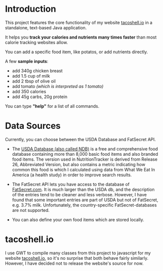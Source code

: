 # Introduction

This project features the core functionality of my website [tacoshell.io](http://nutrition-tracker.appspot.com) in a standalone, text-based Java application.

It helps you <b>track your calories and nutrients many times faster</b> than most calorie tracking websites allow.

You can add a specific food item, like potatos, or add nutrients directly.

A few <b>sample inputs</b>:

* add 340g chicken breast <br/>
* add 1.5 cup of milk <br/>
* add 2 tbsp of olive oil <br/>
* add tomato <i>(which is interpreted as 1 tomato)</i> <br/>
* add 350 calories <br/>
* add 45g carbs, 20g protein <br/>


You can type <b>"help"</b> for a list of all commands.

# Data Sources

Currently, you can choose between the USDA Database and FatSecret API.

* The [USDA Database (also called NDB)](http://ndb.nal.usda.gov/)  is a free and comprehensive food database containing more than 8,000 basic food 
items and also branded food items. The version used in NutritionTracker is derived from Release 26, Abbreviated Version, 
but also contains a metric indicating how common this food is which I calculated using data from What We Eat In America (a health study)
in order to improve search results. 

* The FatSecret API lets you have access to the database of [FatSecret.com](https://www.fatsecret.com). It is much larger than the USDA db, and 
the description of the entries tend to be cleaner and less verbose. However, I have found that some important entries are part of USDA but not of FatSecret, e.g. 3.7% milk.
Unfortunately, the country-specific FatSecret-databases are not supported.

* You can also define your own food items which are stored locally.


# tacoshell.io

I use GWT to compile many classes from this project to javascript for my website [tacoshell.io](http://nutrition-tracker.appspot.com), so it's no surprise that both behave fairly similarly. 
However, I have decided not to release the website's source for now.